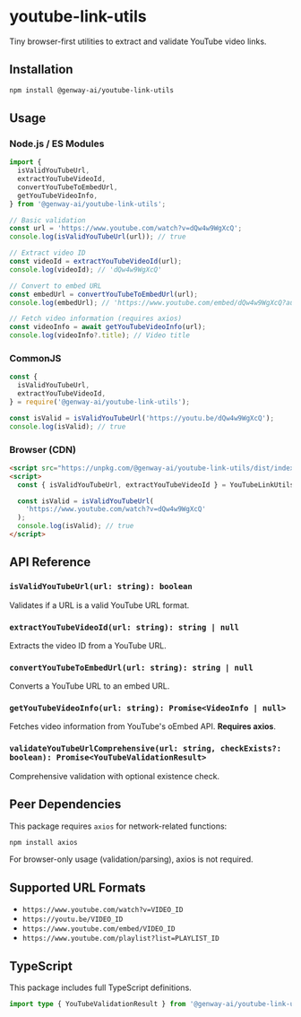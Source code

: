 # youtube-link-utils

Tiny browser-first utilities to extract and validate YouTube video links.

## Installation

```bash
npm install @genway-ai/youtube-link-utils
```

## Usage

### Node.js / ES Modules

```javascript
import {
  isValidYouTubeUrl,
  extractYouTubeVideoId,
  convertYouTubeToEmbedUrl,
  getYouTubeVideoInfo,
} from '@genway-ai/youtube-link-utils';

// Basic validation
const url = 'https://www.youtube.com/watch?v=dQw4w9WgXcQ';
console.log(isValidYouTubeUrl(url)); // true

// Extract video ID
const videoId = extractYouTubeVideoId(url);
console.log(videoId); // 'dQw4w9WgXcQ'

// Convert to embed URL
const embedUrl = convertYouTubeToEmbedUrl(url);
console.log(embedUrl); // 'https://www.youtube.com/embed/dQw4w9WgXcQ?autoplay=1...'

// Fetch video information (requires axios)
const videoInfo = await getYouTubeVideoInfo(url);
console.log(videoInfo?.title); // Video title
```

### CommonJS

```javascript
const {
  isValidYouTubeUrl,
  extractYouTubeVideoId,
} = require('@genway-ai/youtube-link-utils');

const isValid = isValidYouTubeUrl('https://youtu.be/dQw4w9WgXcQ');
console.log(isValid); // true
```

### Browser (CDN)

```html
<script src="https://unpkg.com/@genway-ai/youtube-link-utils/dist/index.browser.js"></script>
<script>
  const { isValidYouTubeUrl, extractYouTubeVideoId } = YouTubeLinkUtils;

  const isValid = isValidYouTubeUrl(
    'https://www.youtube.com/watch?v=dQw4w9WgXcQ'
  );
  console.log(isValid); // true
</script>
```

## API Reference

### `isValidYouTubeUrl(url: string): boolean`

Validates if a URL is a valid YouTube URL format.

### `extractYouTubeVideoId(url: string): string | null`

Extracts the video ID from a YouTube URL.

### `convertYouTubeToEmbedUrl(url: string): string | null`

Converts a YouTube URL to an embed URL.

### `getYouTubeVideoInfo(url: string): Promise<VideoInfo | null>`

Fetches video information from YouTube's oEmbed API. **Requires axios**.

### `validateYouTubeUrlComprehensive(url: string, checkExists?: boolean): Promise<YouTubeValidationResult>`

Comprehensive validation with optional existence check.

## Peer Dependencies

This package requires `axios` for network-related functions:

```bash
npm install axios
```

For browser-only usage (validation/parsing), axios is not required.

## Supported URL Formats

- `https://www.youtube.com/watch?v=VIDEO_ID`
- `https://youtu.be/VIDEO_ID`
- `https://www.youtube.com/embed/VIDEO_ID`
- `https://www.youtube.com/playlist?list=PLAYLIST_ID`

## TypeScript

This package includes full TypeScript definitions.

```typescript
import type { YouTubeValidationResult } from '@genway-ai/youtube-link-utils';
```
